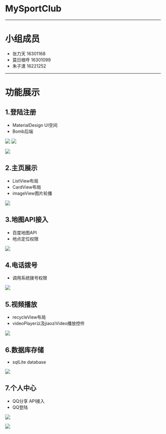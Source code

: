 # **MySportClub**

----------

# 小组成员 
+ 张力天      16301168 
+ 莫日根呼    16301099
+ 朱子潇      16221252

----------

# 功能展示
## 1.登陆注册
+ MaterialDesign UI空间
+ Bomb后端

![](/screenShot/login.gif)
![](/screenShot/login1.gif)

![](/screenShot/login2.gif)

## 2.主页展示

+ ListView布局
+ CardView布局
+ imageView图片轮播

![](/screenShot/homePage.gif)
## 3.地图API接入
+ 百度地图API
+ 地点定位权限

![](/screenShot/map.gif)
## 4.电话拨号
+ 调用系统拨号权限

![](/screenShot/phone.gif)
## 5.视频播放
+ recycleView布局
+ videoPlayer以及jiaoziVideo播放控件

![](/screenShot/video.gif)
## 6.数据库存储
+ sqlLite database

![](/screenShot/database.gif)
## 7.个人中心
+ QQ分享 API接入
+ QQ登陆

![](/screenShot/user.gif)

![](/screenShot/user1.gif)
